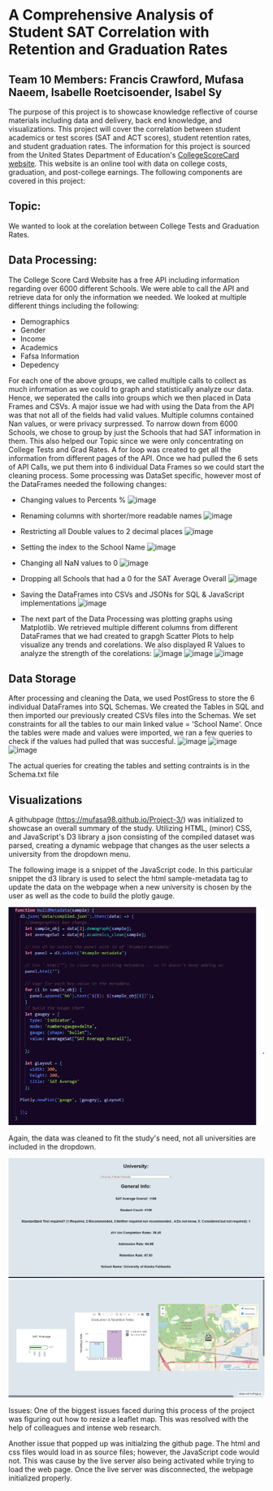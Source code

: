 # A Comprehensive Analysis of Student SAT Correlation with Retention and Graduation Rates
## Team 10 Members: Francis Crawford, Mufasa Naeem, Isabelle Roetcisoender, Isabel Sy

The purpose of this project is to showcase knowledge reflective of course materials including data and delivery, back end knowledge, and visualizations. This project will cover the correlation between student academics or test scores (SAT and ACT scores), student retention rates, and student graduation rates. The information for this project is sourced from the United States Department of Education's [CollegeScoreCard website](https://collegescorecard.ed.gov/data/documentation/). This website is an online tool with data on college costs, graduation, and post-college earnings. The following components are covered in this project: 

## Topic:
We wanted to look at the corelation between College Tests and Graduation Rates.

## Data Processing:
The College Score Card Website has a free API including information regarding over 6000 different Schools. We were able to call the API and retrieve data for only the information we needed. We looked at multiple different things including the following:
- Demographics
- Gender
- Income
- Academics
- Fafsa Information
- Depedency

For each one of the above groups, we called multiple calls to collect as much information as we could to graph and statistically analyze our data. Hence, we seperated the calls into groups which we then placed in Data Frames and CSVs. A major issue we had with using the Data from the API was that not all of the fields had valid values. Multiple columns contained Nan values, or were privacy surpressed. To narrow down from 6000 Schools, we chose to group by just the Schools that had SAT information in them. This also helped our Topic since we were only concentrating on College Tests and Grad Rates. 
A for loop was created to get all the information from different pages of the API. Once we had pulled the 6 sets of API Calls, we put them into 6 individual Data Frames so we could start the cleaning process. Some processing was DataSet specific, however most of the DataFrames needed the following changes:
- Changing values to Percents %
 ![image](https://github.com/Mufasa98/Project-3/assets/123531242/14e4033b-0275-43b0-bb95-88433ba110cf)
- Renaming columns with shorter/more readable names
 ![image](https://github.com/Mufasa98/Project-3/assets/123531242/796ccee7-54ea-4911-8707-2f443e1d6427)
- Restricting all Double values to 2 decimal places
 ![image](https://github.com/Mufasa98/Project-3/assets/123531242/8fa573bf-daa8-4c6c-a9df-54fad9f464ea)
- Setting the index to the School Name 
 ![image](https://github.com/Mufasa98/Project-3/assets/123531242/045bae79-2660-42b0-a393-0c1699b808f0)
- Changing all NaN values to 0
 ![image](https://github.com/Mufasa98/Project-3/assets/123531242/60b86f10-10f0-4be8-be48-bed5387ec371)
- Dropping all Schools that had a 0 for the SAT Average Overall
 ![image](https://github.com/Mufasa98/Project-3/assets/123531242/ace41250-6561-4548-8e6c-ebf5f2a53001)
- Saving the DataFrames into CSVs and JSONs for SQL & JavaScript implementations
 ![image](https://github.com/Mufasa98/Project-3/assets/123531242/c8983754-23dd-46a5-90ca-2f2a6c403fae)
 
 
- The next part of the Data Processing was plotting graphs using Matplotlib. We retrieved multiple different columns from different DataFrames that we had created to grapgh Scatter Plots to help   visualize any trends and corelations. We also displayed R Values to analyze the strength of the corelations:
![image](https://github.com/Mufasa98/Project-3/assets/123531242/9a694045-2674-488b-aba6-28cf128d4b07)
![image](https://github.com/Mufasa98/Project-3/assets/123531242/390d8c51-e0e3-4b48-b06c-f1752039276b)
![image](https://github.com/Mufasa98/Project-3/assets/123531242/0af74ffc-3d01-4e0b-9000-2088aadc6a23)





## Data Storage
After processing and cleaning the Data, we used PostGress to store the 6 individual DataFrames into SQL Schemas. We created the Tables in SQL and then imported our previously created CSVs files into the Schemas. We set constraints for all the tables to our main linked value = 'School Name'. Once the tables were made and values were imported, we ran a few queries to check if the values had pulled that was succesful.
![image](https://github.com/Mufasa98/Project-3/assets/123531242/e016a6dc-9872-47d0-9614-ba9078e54735)
![image](https://github.com/Mufasa98/Project-3/assets/123531242/84726321-1a50-45b8-88e0-0330f3343ef7)
![image](https://github.com/Mufasa98/Project-3/assets/123531242/b26d0a69-1d15-4290-bbc5-705228fceab5)

The actual queries for creating the tables and setting contraints is in the Schema.txt file


## Visualizations 
A githubpage (https://mufasa98.github.io/Project-3/) was initialized to showcase an overall summary of the study. 
Utilizing HTML, (minor) CSS, and JavaScript's D3 library a json consisting of the compiled dataset was parsed, creating a dynamic webpage that changes as the user selects a university from the dropdown menu. 

The following image is a snippet of the JavaScript code. In this particular snippet the d3 library is used to select the html sample-metadata tag to update the data on the webpage when a new university is chosen by the user as well as the code to build the plotly gauge.

![image](https://github.com/Mufasa98/Project-3/blob/isy/images/js.png?raw=true)

Again, the data was cleaned to fit the study's need, not all universities are included in the dropdown. 

![image](https://github.com/Mufasa98/Project-3/blob/isy/images/general%20info.png?raw=true)
![image](https://github.com/Mufasa98/Project-3/blob/isy/images/graphs.png?raw=true)

Issues:
One of the biggest issues faced during this process of the project was figuring out how to resize a leaflet map. This was resolved with the help of colleagues and intense web research. 

Another issue that popped up was initialzing the github page. The html and css files would load in as source files; however, the JavaScript code would not. This was cause by the live server also being activated while trying to load the web page. Once the live server was disconnected, the webpage initialized properly. 

